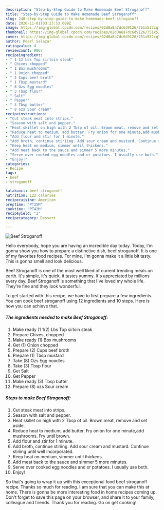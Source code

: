 ```yaml
---
description: "Step-by-Step Guide to Make Homemade Beef Stroganoff"
title: "Step-by-Step Guide to Make Homemade Beef Stroganoff"
slug: 240-step-by-step-guide-to-make-homemade-beef-stroganoff
date: 2020-11-01T03:23:53.009Z
image: https://img-global.cpcdn.com/recipes/02d0a8a7dc6d9126/751x532cq70/beef-stroganoff-recipe-main-photo.jpg
thumbnail: https://img-global.cpcdn.com/recipes/02d0a8a7dc6d9126/751x532cq70/beef-stroganoff-recipe-main-photo.jpg
cover: https://img-global.cpcdn.com/recipes/02d0a8a7dc6d9126/751x532cq70/beef-stroganoff-recipe-main-photo.jpg
author: Pearl Salazar
ratingvalue: 4
reviewcount: 9067
recipeingredient:
- " 1 12 Lbs Top sirloin steak"
- " Chives chopped"
- " 1 Box mushrooms"
- " 1 Onion chopped"
- " 2 Cups beef broth"
- " 1 Tbsp mustard"
- " 8 Ozs Egg noodles"
- " 3 Tbsp flour"
- " Salt"
- " Pepper"
- " 3 Tbsp butter"
- " 8 ozs Sour cream"
recipeinstructions:
- "Cut steak meat into strips."
- "Season with salt and pepper."
- "Heat skillet on high with 2 Tbsp of oil. Brown meat, remove and set aside."
- "Reduce heat to medium, add butter. Fry onion for one minute,add mushrooms. Fry until brown."
- "Add flour and stir for 1 minute."
- "Add broth, continue stiriing. Add sour cream and mustard. Continue stiriing until well incorporated."
- "Keep heat on medium, simmer until thickens."
- "Add meat back to the sauce and simmer 5 more minutes."
- "Serve over cooked egg noodles and or potatoes. I usually use both."
- "Enjoy!"
categories:
- Recipe
tags:
- beef
- stroganoff

katakunci: beef stroganoff 
nutrition: 122 calories
recipecuisine: American
preptime: "PT35M"
cooktime: "PT42M"
recipeyield: "2"
recipecategory: Dessert

---
```



![Beef Stroganoff](https://img-global.cpcdn.com/recipes/02d0a8a7dc6d9126/751x532cq70/beef-stroganoff-recipe-main-photo.jpg)

Hello everybody, hope you are having an incredible day today. Today, I'm gonna show you how to prepare a distinctive dish, beef stroganoff. It is one of my favorites food recipes. For mine, I'm gonna make it a little bit tasty. This is gonna smell and look delicious.

Beef Stroganoff is one of the most well liked of current trending meals on earth. It's simple, it's quick, it tastes yummy. It's appreciated by millions every day. Beef Stroganoff is something that I've loved my whole life. They're fine and they look wonderful.




To get started with this recipe, we have to first prepare a few ingredients. You can cook beef stroganoff using 12 ingredients and 10 steps. Here is how you can achieve that.

<!--inarticleads1-->

##### The ingredients needed to make Beef Stroganoff:

1. Make ready  (1 1/2) Lbs Top sirloin steak
1. Prepare  Chives, chopped
1. Make ready  (1) Box mushrooms
1. Get  (1) Onion chopped
1. Prepare  (2) Cups beef broth
1. Prepare  (1) Tbsp mustard
1. Take  (8) Ozs Egg noodles
1. Take  (3) Tbsp flour
1. Get  Salt
1. Get  Pepper
1. Make ready  (3) Tbsp butter
1. Prepare  (8) ozs Sour cream




<!--inarticleads2-->

##### Steps to make Beef Stroganoff:

1. Cut steak meat into strips.
1. Season with salt and pepper.
1. Heat skillet on high with 2 Tbsp of oil. Brown meat, remove and set aside.
1. Reduce heat to medium, add butter. Fry onion for one minute,add mushrooms. Fry until brown.
1. Add flour and stir for 1 minute.
1. Add broth, continue stiriing. Add sour cream and mustard. Continue stiriing until well incorporated.
1. Keep heat on medium, simmer until thickens.
1. Add meat back to the sauce and simmer 5 more minutes.
1. Serve over cooked egg noodles and or potatoes. I usually use both.
1. Enjoy!




So that's going to wrap it up with this exceptional food beef stroganoff recipe. Thanks so much for reading. I am sure that you can make this at home. There is gonna be more interesting food in home recipes coming up. Don't forget to save this page on your browser, and share it to your family, colleague and friends. Thank you for reading. Go on get cooking!
